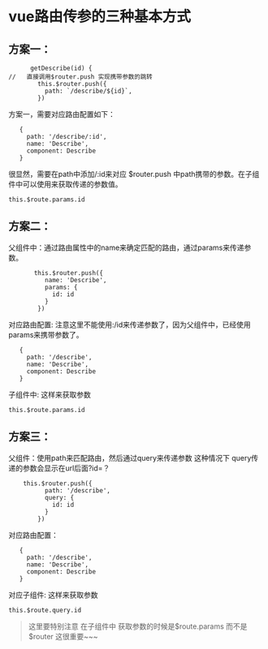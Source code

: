 # vue路由传参的三种基本方式

## 方案一：

```
      getDescribe(id) {
//   直接调用$router.push 实现携带参数的跳转
        this.$router.push({
          path: `/describe/${id}`,
        })
```

方案一，需要对应路由配置如下：

```
   {
     path: '/describe/:id',
     name: 'Describe',
     component: Describe
   }
```

很显然，需要在path中添加/:id来对应 $router.push 中path携带的参数。在子组件中可以使用来获取传递的参数值。

```
this.$route.params.id
```

## 方案二：

父组件中：通过路由属性中的name来确定匹配的路由，通过params来传递参数。

```
       this.$router.push({
          name: 'Describe',
          params: {
            id: id
          }
        })
```

对应路由配置: 注意这里不能使用:/id来传递参数了，因为父组件中，已经使用params来携带参数了。

```
   {
     path: '/describe',
     name: 'Describe',
     component: Describe
   }
```

子组件中: 这样来获取参数

```
this.$route.params.id
```

## 方案三：

父组件：使用path来匹配路由，然后通过query来传递参数
这种情况下 query传递的参数会显示在url后面?id=？

```
    this.$router.push({
          path: '/describe',
          query: {
            id: id
          }
        })
```

对应路由配置：

```
   {
     path: '/describe',
     name: 'Describe',
     component: Describe
   }
```

对应子组件: 这样来获取参数

```
this.$route.query.id
```

> 这里要特别注意 在子组件中 获取参数的时候是$route.params 而不是
> $router 这很重要~~~